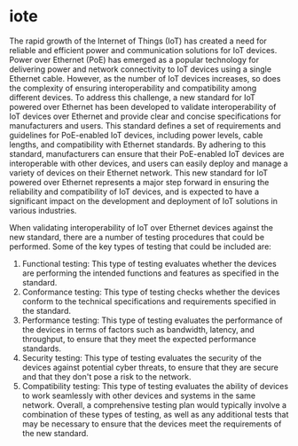 # iote

The rapid growth of the Internet of Things (IoT) has created a need for reliable and efficient power and communication solutions for IoT devices. Power over Ethernet (PoE) has emerged as a popular technology for delivering power and network connectivity to IoT devices using a single Ethernet cable. However, as the number of IoT devices increases, so does the complexity of ensuring interoperability and compatibility among different devices.
To address this challenge, a new standard for IoT powered over Ethernet has been developed to validate interoperability of IoT devices over Ethernet and provide clear and concise specifications for manufacturers and users. This standard defines a set of requirements and guidelines for PoE-enabled IoT devices, including power levels, cable lengths, and compatibility with Ethernet standards. By adhering to this standard, manufacturers can ensure that their PoE-enabled IoT devices are interoperable with other devices, and users can easily deploy and manage a variety of devices on their Ethernet network.
This new standard for IoT powered over Ethernet represents a major step forward in ensuring the reliability and compatibility of IoT devices, and is expected to have a significant impact on the development and deployment of IoT solutions in various industries.

When validating interoperability of IoT over Ethernet devices against the new standard, there are a number of testing procedures that could be performed. Some of the key types of testing that could be included are:

1. Functional testing: This type of testing evaluates whether the devices are performing the intended functions and features as specified in the standard.
2. Conformance testing: This type of testing checks whether the devices conform to the technical specifications and requirements specified in the standard.
3. Performance testing: This type of testing evaluates the performance of the devices in terms of factors such as bandwidth, latency, and throughput, to ensure that they meet the expected performance standards.
4. Security testing: This type of testing evaluates the security of the devices against potential cyber threats, to ensure that they are secure and that they don't pose a risk to the network.
5. Compatibility testing: This type of testing evaluates the ability of devices to work seamlessly with other devices and systems in the same network.
Overall, a comprehensive testing plan would typically involve a combination of these types of testing, as well as any additional tests that may be necessary to ensure that the devices meet the requirements of the new standard.
